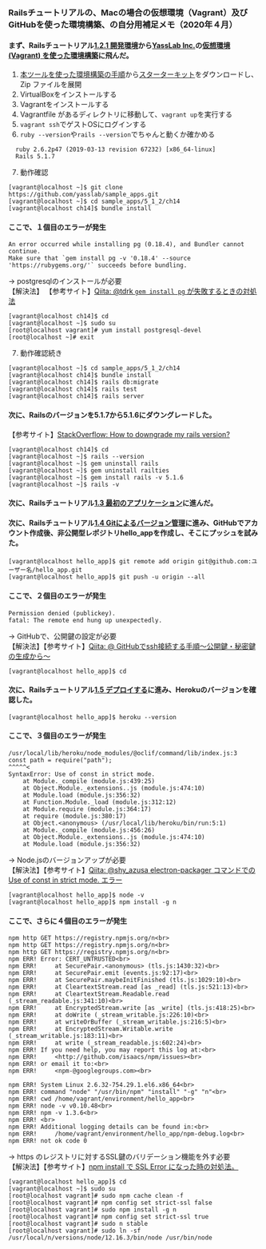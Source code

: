 ### Railsチュートリアルの、Macの場合の仮想環境（Vagrant）及びGitHubを使った環境構築、の自分用補足メモ（2020年４月）

#### まず、Railsチュートリアル[1.2.1 開発環境](https://railstutorial.jp/chapters/beginning?version=5.1#sec-development_environment)から[YassLab Inc.](https://github.com/yasslab)の[仮想環境 (Vagrant) を使った環境構築](https://github.com/yasslab/railstutorial.jp_starter_kit)に飛んだ。
1. [本ツールを使った環境構築の手順](https://github.com/yasslab/railstutorial.jp_starter_kit#本ツールを使った環境構築の手順)から[スターターキット](https://github.com/yasslab/railstutorial.jp_starter_kit/archive/master.zip)をダウンロードし、Zip ファイルを展開
2. VirtualBoxをインストールする
3. Vagrantをインストールする
4. Vagrantfile があるディレクトリに移動して、`vagrant up`を実行する
5. `vagrant ssh`でゲストOSにログインする
6. `ruby --version`や`rails --version`でちゃんと動くか確かめる
```
  ruby 2.6.2p47 (2019-03-13 revision 67232) [x86_64-linux]
  Rails 5.1.7
```
7. 動作確認
```
[vagrant@localhost ~]$ git clone https://github.com/yasslab/sample_apps.git
[vagrant@localhost ~]$ cd sample_apps/5_1_2/ch14
[vagrant@localhost ch14]$ bundle install
```
#### ここで、１個目のエラーが発生
```
An error occurred while installing pg (0.18.4), and Bundler cannot continue.
Make sure that `gem install pg -v '0.18.4' --source 'https://rubygems.org/'` succeeds before bundling.
```
→ postgresqlのインストールが必要<br>
【解決法】
【参考サイト】[Qiita: @tdrk `gem install pg` が失敗するときの対処法](https://qiita.com/tdrk/items/812e7ea763080e147757)
```
[vagrant@localhost ch14]$ cd
[vagrant@localhost ~]$ sudo su
[root@localhost vagrant]# yum install postgresql-devel
[root@localhost ~]# exit
```
7. 動作確認続き
```
[vagrant@localhost ~]$ cd sample_apps/5_1_2/ch14
[vagrant@localhost ch14]$ bundle install
[vagrant@localhost ch14]$ rails db:migrate
[vagrant@localhost ch14]$ rails test
[vagrant@localhost ch14]$ rails server
```

#### 次に、Railsのバージョンを5.1.7から5.1.6にダウングレードした。
【参考サイト】[StackOverflow: How to downgrade my rails version?](https://stackoverflow.com/questions/28082120/how-to-downgrade-my-rails-version)
```
[vagrant@localhost ch14]$ cd
[vagrant@localhost ~]$ rails --version
[vagrant@localhost ~]$ gem uninstall rails
[vagrant@localhost ~]$ gem uninstall railties
[vagrant@localhost ~]$ gem install rails -v 5.1.6
[vagrant@localhost ~]$ rails -v
```

#### 次に、Railsチュートリアル[1.3 最初のアプリケーション](https://railstutorial.jp/chapters/beginning?version=5.1#sec-the_hello_application)に進んだ。

#### 次に、Railsチュートリアル[1.4 Gitによるバージョン管理](https://railstutorial.jp/chapters/beginning?version=5.1#sec-version_control)に進み、GitHubでアカウント作成後、非公開型レポジトリhello_appを作成し、そこにプッシュを試みた。
```
[vagrant@localhost hello_app]$ git remote add origin git@github.com:ユーザー名/hello_app.git
[vagrant@localhost hello_app]$ git push -u origin --all
```

#### ここで、２個目のエラーが発生
```
Permission denied (publickey).
fatal: The remote end hung up unexpectedly.
```
→ GitHubで、公開鍵の設定が必要<br>
【解決法】【参考サイト】[Qiita: @ GitHubでssh接続する手順〜公開鍵・秘密鍵の生成から〜](https://qiita.com/shizuma/items/2b2f873a0034839e47ce)
```
[vagrant@localhost hello_app]$ cd
```

#### 次に、Railsチュートリアル[1.5 デプロイする](https://railstutorial.jp/chapters/beginning?version=5.1#sec-deploying)に進み、Herokuのバージョンを確認した。
```
[vagrant@localhost hello_app]$ heroku --version
```

#### ここで、３個目のエラーが発生
```
/usr/local/lib/heroku/node_modules/@oclif/command/lib/index.js:3
const path = require("path");
^^^^^<
SyntaxError: Use of const in strict mode.
    at Module._compile (module.js:439:25)
    at Object.Module._extensions..js (module.js:474:10)
    at Module.load (module.js:356:32)
    at Function.Module._load (module.js:312:12)
    at Module.require (module.js:364:17)
    at require (module.js:380:17)
    at Object.<anonymous> (/usr/local/lib/heroku/bin/run:5:1)
    at Module._compile (module.js:456:26)
    at Object.Module._extensions..js (module.js:474:10)
    at Module.load (module.js:356:32)
```
→ Node.jsのバージョンアップが必要<br>
【解決法】【参考サイト】[Qiita: @shy_azusa electron-packager コマンドでの Use of const in strict mode. エラー](https://qiita.com/shy_azusa/items/b1ae6ab099e50c679774)
```
[vagrant@localhost hello_app]$ node -v
[vagrant@localhost hello_app]$ npm install -g n
```
#### ここで、さらに４個目のエラーが発生
```
npm http GET https://registry.npmjs.org/n<br>
npm http GET https://registry.npmjs.org/n<br>
npm http GET https://registry.npmjs.org/n<br>
npm ERR! Error: CERT_UNTRUSTED<br>
npm ERR!     at SecurePair.<anonymous> (tls.js:1430:32)<br>
npm ERR!     at SecurePair.emit (events.js:92:17)<br>
npm ERR!     at SecurePair.maybeInitFinished (tls.js:1029:10)<br>
npm ERR!     at CleartextStream.read [as _read] (tls.js:521:13)<br>
npm ERR!     at CleartextStream.Readable.read (_stream_readable.js:341:10)<br>
npm ERR!     at EncryptedStream.write [as _write] (tls.js:418:25)<br>
npm ERR!     at doWrite (_stream_writable.js:226:10)<br>
npm ERR!     at writeOrBuffer (_stream_writable.js:216:5)<br>
npm ERR!     at EncryptedStream.Writable.write (_stream_writable.js:183:11)<br>
npm ERR!     at write (_stream_readable.js:602:24)<br>
npm ERR! If you need help, you may report this log at:<br>
npm ERR!     <http://github.com/isaacs/npm/issues><br>
npm ERR! or email it to:<br>
npm ERR!     <npm-@googlegroups.com><br>

npm ERR! System Linux 2.6.32-754.29.1.el6.x86_64<br>
npm ERR! command "node" "/usr/bin/npm" "install" "-g" "n"<br>
npm ERR! cwd /home/vagrant/environment/hello_app<br>
npm ERR! node -v v0.10.48<br>
npm ERR! npm -v 1.3.6<br>
npm ERR! <br>
npm ERR! Additional logging details can be found in:<br>
npm ERR!     /home/vagrant/environment/hello_app/npm-debug.log<br>
npm ERR! not ok code 0
```
→ https のレジストリに対するSSL鍵のバリデーション機能を外す必要<br>
【解決法】【参考サイト】[npm install で SSL Error になった時の対処法。](https://blog.yug1224.com/archives/563d9b67bf652a600632d01e/)
```
[vagrant@localhost hello_app]$ cd
[vagrant@localhost ~]$ sudo su
[root@localhost vagrant]# sudo npm cache clean -f
[root@localhost vagrant]# npm config set strict-ssl false
[root@localhost vagrant]# sudo npm install -g n
[root@localhost vagrant]# npm config set strict-ssl true
[root@localhost vagrant]# sudo n stable
[root@localhost vagrant]# sudo ln -sf /usr/local/n/versions/node/12.16.3/bin/node /usr/bin/node
```
